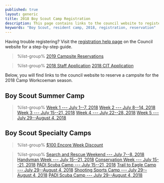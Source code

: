 ```yaml
---
published: true
layout: generic
title: 2018 Boy Scout Camp Registration
description: This page contains links to the council website to register for the 2018 Camp Workcoeman season.
keywords: "Boy Scout, resident camp, 2018, registration, reservation"
---
```


<div class="alert alert-info">
Having trouble registering? Visit the <a href="https://www.ctrivers.org/registration-help">registration help page</a> on the Council website for a step-by-step guide.
</div>

> %list-group%
> <a href="{{ site.url }}/2019/" class="list-group-item">2019 Campsite Reservations</a>

> %list-group%
> <a href="https://goo.gl/forms/JOHUTPtXHSg11AK82" class="list-group-item">2018 Staff Application</a>
> <a href="https://goo.gl/forms/ojJAUZwGMrqhBqkA3" class="list-group-item">2018 CIT Application</a>

Below, you will find links to the council website to reserve a campsite for the 2018 Camp Workcoeman season.

## Boy Scout Summer Camp

> %list-group%
> <a href="https://ctrivers.org/event/2018-camp-workcoeman-week-1-registration-july-1-7-2018/7376" class="list-group-item">Week 1 --- July 1--7, 2018</a>
> <a href="https://ctrivers.org/event/2018-camp-workcoeman-week-2-registration-july-8-14-2018/7377" class="list-group-item">Week 2 --- July 8--14, 2018</a>
> <a href="https://ctrivers.org/event/2018-camp-workcoeman-week-3-registration-july-15-21-2018/7378" class="list-group-item">Week 3 --- July 15--21, 2018</a>
> <a href="https://ctrivers.org/event/2018-camp-workcoeman-week-4-registration-july-22-28-2018/7379" class="list-group-item">Week 4 --- July 22--28, 2018</a>
> <a href="https://ctrivers.org/event/2018-camp-workcoeman-week-5-registration-july-29-august-4-2018/7380" class="list-group-item">Week 5 --- July 29--August 4, 2018</a>

## Boy Scout Specialty Camps

> %list-group%
> <a href="{{ site.url }}/pdf/2018/2018-encore-week.pdf" class="list-group-item">$100 Encore Week Discount</a>

> %list-group%
> <a href="https://www.ctrivers.org/event/2018-camp-workcoeman-search-and-rescue-merit-badge-weekend/8292" class="list-group-item">Search and Rescue Weekend --- July 7--8, 2018</a>
> <a href="https://www.ctrivers.org/event/2018-camp-workcoeman-handyman-specialty-week/8293" class="list-group-item">Handyman Week --- July 15--21, 2018</a>
> <a href="https://www.ctrivers.org/event/2018-camp-workcoeman-conservation-specialty-week/8294" class="list-group-item">Conservation Week --- July 15--21, 2018</a>
> <a href="https://www.ctrivers.org/event/2018-camp-workcoeman-padi-scuba-instruction-specialty-week-session-1/8260" class="list-group-item">PADI Scuba Camp --- July 15--21, 2018</a>
> <a href="https://www.ctrivers.org/event/2018-camp-workcoeman-trail-2-eagle-specialty-week/8261" class="list-group-item">Trail to Eagle Camp --- July 29--August 4, 2018</a>
> <a href="https://www.ctrivers.org/event/2018-camp-workcoeman-shooting-sports-specialty-camp/8257" class="list-group-item">Shooting Sports Camp --- July 29--August 4, 2018</a>
> <a href="https://www.ctrivers.org/event/2018-camp-workcoeman-padi-scuba-instruction-specialty-week-session-2/8259" class="list-group-item">PADI Scuba Camp --- July 29--August 4, 2018</a>
